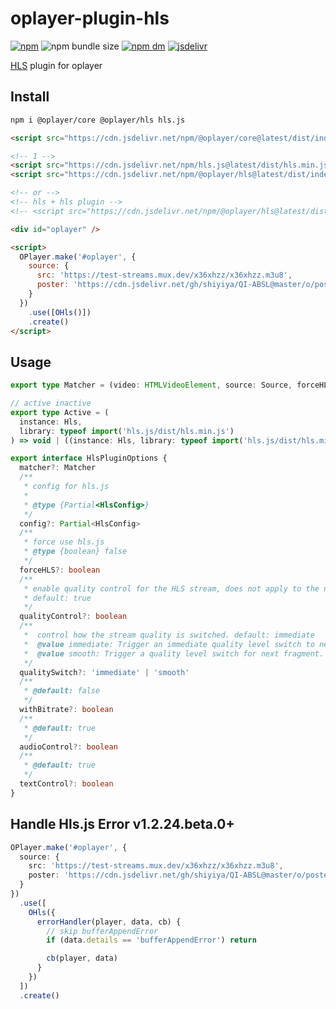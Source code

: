 # oplayer-plugin-hls

[![npm](https://img.shields.io/npm/v/@oplayer/hls?style=flat-square&label=@oplayer/hls)](https://www.npmjs.com/package/@oplayer/hls)
![npm bundle size](https://img.shields.io/bundlephobia/minzip/@oplayer/hls?style=flat-square)
[![npm dm](https://img.shields.io/npm/dm/@oplayer/hls?style=flat-square)](https://www.npmjs.com/package/@oplayer/hls)
[![jsdelivr](https://data.jsdelivr.com/v1/package/npm/@oplayer/hls/badge)](https://www.jsdelivr.com/package/npm/@oplayer/hls)

[HLS](https://github.com/video-dev/hls.js) plugin for oplayer

## Install

```bash
npm i @oplayer/core @oplayer/hls hls.js
```

```html
<script src="https://cdn.jsdelivr.net/npm/@oplayer/core@latest/dist/index.min.js"></script>

<!-- 1 -->
<script src="https://cdn.jsdelivr.net/npm/hls.js@latest/dist/hls.min.js"></script>
<script src="https://cdn.jsdelivr.net/npm/@oplayer/hls@latest/dist/index.index.js"></script>

<!-- or -->
<!-- hls + hls plugin -->
<!-- <script src="https://cdn.jsdelivr.net/npm/@oplayer/hls@latest/dist/index.hls.js"></script> -->

<div id="oplayer" />

<script>
  OPlayer.make('#oplayer', {
    source: {
      src: 'https://test-streams.mux.dev/x36xhzz/x36xhzz.m3u8',
      poster: 'https://cdn.jsdelivr.net/gh/shiyiya/QI-ABSL@master/o/poster.png'
    }
  })
    .use([OHls()])
    .create()
</script>
```

## Usage

```ts
export type Matcher = (video: HTMLVideoElement, source: Source, forceHLS: boolean) => boolean

// active inactive
export type Active = (
  instance: Hls,
  library: typeof import('hls.js/dist/hls.min.js')
) => void | ((instance: Hls, library: typeof import('hls.js/dist/hls.min.js')) => void)

export interface HlsPluginOptions {
  matcher?: Matcher
  /**
   * config for hls.js
   *
   * @type {Partial<HlsConfig>}
   */
  config?: Partial<HlsConfig>
  /**
   * force use hls.js
   * @type {boolean} false
   */
  forceHLS?: boolean
  /**
   * enable quality control for the HLS stream, does not apply to the native (iPhone) clients.
   * default: true
   */
  qualityControl?: boolean
  /**
   *  control how the stream quality is switched. default: immediate
   *  @value immediate: Trigger an immediate quality level switch to new quality level. This will abort the current fragment request if any, flush the whole buffer, and fetch fragment matching with current position and requested quality level.
   *  @value smooth: Trigger a quality level switch for next fragment. This could eventually flush already buffered next fragment.
   */
  qualitySwitch?: 'immediate' | 'smooth'
  /**
   * @default: false
   */
  withBitrate?: boolean
  /**
   * @default: true
   */
  audioControl?: boolean
  /**
   * @default: true
   */
  textControl?: boolean
}
```

## Handle Hls.js Error **v1.2.24.beta.0+**

```ts
OPlayer.make('#oplayer', {
  source: {
    src: 'https://test-streams.mux.dev/x36xhzz/x36xhzz.m3u8',
    poster: 'https://cdn.jsdelivr.net/gh/shiyiya/QI-ABSL@master/o/poster.png'
  }
})
  .use([
    OHls({
      errorHandler(player, data, cb) {
        // skip bufferAppendError
        if (data.details == 'bufferAppendError') return

        cb(player, data)
      }
    })
  ])
  .create()
```
